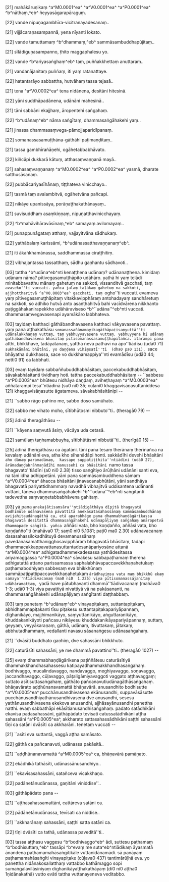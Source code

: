 [21] mahākāruṇikaṃ ^a^M0.0001^ea^ ^a^V0.0001^ea^ ^a^P0.0001^ea^ ^b^nāthaṃ,^eb^  ñeyyasāgarapāraguṃ.

[22] vande nipuṇagambhīra-vicitranayadesanaṃ..

[21] vijjācaraṇasampannā, yena nīyanti lokato.

[22] vande tamuttamaṃ ^b^dhammaṃ,^eb^ sammāsambuddhapūjitaṃ..

[21] sīlādiguṇasampanno, ṭhito maggaphalesu yo.

[22] vande ^b^ariyasaṅghaṃ^eb^ taṃ, puññakkhettaṃ anuttaraṃ..

[21] vandanājanitaṃ puññaṃ, iti yaṃ ratanattaye.

[22] hatantarāyo sabbattha, hutvāhaṃ tassa tejasā..

[21] tena ^a^V0.0002^ea^ tena nidānena, desitāni hitesinā.

[22] yāni suddhāpadānena, udānāni mahesinā..

[21] tāni sabbāni ekajjhaṃ, āropentehi saṅgahaṃ.

[22] ^b^udānaṃ^eb^ nāma saṅgītaṃ, dhammasaṅgāhakehi yaṃ..

[21] jinassa dhammasaṃvega-pāmojjaparidīpanaṃ.

[22] somanassasamuṭṭhāna-gāthāhi paṭimaṇḍitaṃ..

[21] tassa gambhīrañāṇehi, ogāhetabbabhāvato.

[22] kiñcāpi dukkarā kātuṃ, atthasaṃvaṇṇanā mayā..

[21] sahasaṃvaṇṇanaṃ ^a^M0.0002^ea^ ^a^P0.0002^ea^ yasmā, dharate satthusāsanaṃ.

[22] pubbācariyasīhānaṃ, tiṭṭhateva vinicchayo..

[21] tasmā taṃ avalambitvā, ogāhetvāna pañcapi.

[22] nikāye upanissāya, porāṇaṭṭhakathānayaṃ..

[21] suvisuddhaṃ asaṃkiṇṇaṃ, nipuṇatthavinicchayaṃ.

[22] ^b^mahāvihāravāsīnaṃ,^eb^ samayaṃ avilomayaṃ..

[21] punappunāgataṃ atthaṃ, vajjayitvāna sādhukaṃ.

[22] yathābalaṃ karissāmi, ^b^udānassatthavaṇṇanaṃ^eb^..

[21] iti ākaṅkhamānassa, saddhammassa ciraṭṭhitiṃ.

[22] vibhajantassa tassatthaṃ, sādhu gaṇhantu sādhavoti..

[03] tattha ^b^udāna^eb^nti kenaṭṭhena udānaṃ? udānanaṭṭhena. kimidaṃ  udānaṃ nāma? pītivegasamuṭṭhāpito udāhāro. yathā hi yaṃ telādi  minitabbavatthu mānaṃ gahetuṃ na sakkoti, vissanditvā gacchati, taṃ  ``avaseko''ti vuccati. yañca jalaṃ taḷākaṃ gahetuṃ na sakkoti,  ajjhottharitvā ^a^V0.0003^ea^ gacchati, taṃ ``ogho''ti vuccati. evameva yaṃ  pītivegasamuṭṭhāpitaṃ vitakkavipphāraṃ antohadayaṃ sandhāretuṃ na sakkoti,  so adhiko hutvā anto asaṇṭhahitvā bahi vacīdvārena nikkhanto  paṭiggāhakanirapekkho udāhāraviseso ^b^``udāna''^eb^nti vuccati.  dhammasaṃvegavasenapi ayamākāro labbhateva.

[03] tayidaṃ katthaci gāthābandhavasena katthaci vākyavasena pavattaṃ.  yaṃ pana aṭṭhakathāsu ``somanassañāṇamayikagāthāpaṭisaṃyuttā''ti  udānalakkhaṇaṃ vuttaṃ, taṃ yebhuyyavasena vuttaṃ. yebhuyyena hi udānaṃ  gāthābandhavasena bhāsitaṃ pītisomanassasamuṭṭhāpitañca. itarampi pana  ``atthi, bhikkhave, tadāyatanaṃ, yattha neva pathavī na āpo''tiādīsu  (udā0 71) ``sukhakāmāni bhūtāni, yo daṇḍena vihiṃsatī''ti  (dha0 pa0 131), ``sace bhāyatha dukkhassa, sace vo  dukkhamappiya''nti evamādīsu (udā0 44; netti0 91) ca labbhati.

[03] evaṃ tayidaṃ sabbaññubuddhabhāsitaṃ, paccekabuddhabhāsitaṃ,  sāvakabhāsitanti tividhaṃ hoti. tattha paccekabuddhabhāsitaṃ --  ``sabbesu ^a^P0.0003^ea^ bhūtesu nidhāya daṇḍaṃ, aviheṭhayaṃ ^a^M0.0003^ea^ aññatarampi  tesa''ntiādinā (su0 ni0 35; cūḷani0 khaggavisāṇasuttaniddesa  121) khaggavisāṇasutte āgatameva. sāvakabhāsitānipi --

[21] ``sabbo rāgo pahīno me, sabbo doso samūhato.

[22] sabbo me vihato moho, sītibhūtosmi nibbuto''ti..  (theragā0 79) --

[25] ādinā theragāthāsu --

[21] ``kāyena saṃvutā āsiṃ, vācāya uda cetasā.

[22] samūlaṃ taṇhamabbuyha, sītibhūtāsmi nibbutā''ti..  (therīgā0 15) --

[25] ādinā therīgāthāsu ca āgatāni. tāni pana tesaṃ  therānaṃ therīnañca na kevalaṃ udānāni eva, atha kho sīhanādāpi  honti. sakkādīhi devehi bhāsitāni ``aho dānaṃ paramadānaṃ,  kassape suppatiṭṭhita''ntiādīni (udā0 27),  ārāmadaṇḍabrāhmaṇādīhi manussehi ca bhāsitāni ``namo tassa  bhagavato''tiādīni (a0 ni0  2.38) tisso saṅgītiyo  ārūḷhāni udānāni santi eva, na tāni idha adhippetāni.  yāni pana sammāsambuddhena sāmaṃ ^a^V0.0004^ea^ āhacca bhāsitāni jinavacanabhūtāni,  yāni sandhāya bhagavatā pariyattidhammaṃ navadhā vibhajitvā uddisantena  udānanti vuttāni, tāneva dhammasaṅgāhakehi ^b^``udāna''^eb^nti  saṅgītanti tadevettha saṃvaṇṇetabbabhāvena gahitaṃ.

[03] yā pana ``anekajātisaṃsāra''ntiādigāthāya dīpitā bhagavatā  bodhimūle udānavasena pavattitā anekasatasahassānaṃ sammāsambuddhānaṃ  avijahitaudānagāthā ca, etā aparabhāge pana dhammabhaṇḍāgārikassa  bhagavatā desitattā dhammasaṅgāhakehi udānapāḷiyaṃ saṅgahaṃ anāropetvā  dhammapade saṅgītā. yañca ``aññāsi vata, bho koṇḍañño, aññāsi  vata, bho koṇḍañño''ti (mahāva0 17; saṃ0 ni0  5.1081;  paṭi0 ma0 2.30) udānavacanaṃ dasasahassilokadhātuyā devamanussānaṃ  pavedanasamatthanigghosavipphāraṃ bhagavatā bhāsitaṃ, tadapi  dhammacakkappavattanasuttantadesanāpariyosāne attanā ^a^M0.0004^ea^ adhigatadhammekadesassa  yathādesitassa ariyamaggassa ^a^P0.0004^ea^ sāvakesu sabbapaṭhamaṃ therena  adhigatattā attano parissamassa saphalabhāvapaccavekkhaṇahetukaṃ  paṭhamabodhiyaṃ sabbesaṃ eva bhikkhūnaṃ sammāpaṭipattipaccavekkhaṇahetukaṃ  ``ārādhayiṃsu vata maṃ bhikkhū ekaṃ samaya''ntiādivacanaṃ (ma0 ni0  1.225) viya pītisomanassajanitaṃ udāhāramattaṃ, ``yadā have  pātubhavanti dhammā''tiādivacanaṃ (mahāva0 1-3; udā0 1-3) viya  pavattiyā nivattiyā vā na pakāsananti, na dhammasaṅgāhakehi  udānapāḷiyaṃ saṅgītanti daṭṭhabbaṃ.

[03] taṃ panetaṃ ^b^udānaṃ^eb^ vinayapiṭakaṃ, suttantapiṭakaṃ,  abhidhammapiṭakanti tīsu piṭakesu suttantapiṭakapariyāpannaṃ,  dīghanikāyo, majjhimanikāyo, saṃyuttanikāyo, aṅguttaranikāyo,  khuddakanikāyoti pañcasu nikāyesu khuddakanikāyapariyāpannaṃ, suttaṃ,  geyyaṃ, veyyākaraṇaṃ, gāthā, udānaṃ, itivuttakaṃ, jātakaṃ, abbhutadhammaṃ,  vedallanti navasu sāsanaṅgesu udānasaṅgahaṃ.

[21] ``dvāsīti buddhato gaṇhiṃ, dve sahassāni bhikkhuto.

[22] caturāsīti sahassāni, ye me dhammā pavattino''ti..  (theragā0 1027) --

[25] evaṃ dhammabhaṇḍāgārikena paṭiññātesu caturāsītiyā  dhammakkhandhasahassesu katipayadhammakkhandhasaṅgahaṃ. bodhivaggo,  mucalindavaggo, nandavaggo, meghiyavaggo, soṇavaggo, jaccandhavaggo,  cūḷavaggo, pāṭaligāmiyavaggoti vaggato aṭṭhavaggaṃ; suttato  asītisuttasaṅgahaṃ, gāthāto pañcanavutiudānagāthāsaṅgahaṃ. bhāṇavārato  aḍḍhūnanavamattā bhāṇavārā. anusandhito bodhisutte ^a^V0.0005^ea^  pucchānusandhivasena ekānusandhi, suppavāsāsutte  pucchānusandhiyathānusandhivasena dve anusandhī, sesesu yathānusandhivasena  ekekova anusandhi, ajjhāsayānusandhi panettha natthi. evaṃ  sabbathāpi ekāsītianusandhisaṅgahaṃ. padato satādhikāni ekavīsa  padasahassāni, gāthāpādato tevīsati catussatādhikāni aṭṭha  sahassāni ^a^P0.0005^ea^, akkharato sattasahassādhikāni saṭṭhi  sahassāni tīṇi ca satāni dvāsīti ca akkharāni. tenetaṃ vuccati  --

[21] ``asīti eva suttantā, vaggā aṭṭha samāsato.

[22] gāthā ca pañcanavuti, udānassa pakāsitā..

[21] ``aḍḍhūnanavamattā ^a^M0.0005^ea^ ca, bhāṇavārā pamāṇato.

[22] ekādhikā tathāsīti, udānassānusandhiyo..

[21] ``ekavīsasahassāni, satañceva vicakkhaṇo.

[22] padānetānudānassa, gaṇitāni viniddise''..

[03] gāthāpādato pana --

[21] ``aṭṭhasahassamattāni, cattāreva satāni ca.

[22] pādānetānudānassa, tevīsati ca niddise..

[21] ``akkharānaṃ sahassāni, saṭṭhi satta satāni ca.

[22] tīṇi dvāsīti ca tathā, udānassa paveditā''ti..

[03] tassa aṭṭhasu vaggesu ^b^bodhivaggo^eb^ ādi, suttesu paṭhamaṃ  ^b^bodhisuttaṃ,^eb^ tassāpi ^b^evaṃ me suta^eb^ntiādikaṃ āyasmatā  ānandena paṭhamamahāsaṅgītikāle vuttanidānamādi. sā panāyaṃ  paṭhamamahāsaṅgīti vinayapiṭake (cūḷava0 437) tantimārūḷhā eva.  yo panettha nidānakosallatthaṃ vattabbo kathāmaggo sopi  sumaṅgalavilāsiniyaṃ dīghanikāyaṭṭhakathāyaṃ (dī0 ni0 aṭṭha0  1ṇidānakathā) vutto evāti tattha vuttanayeneva veditabbo.